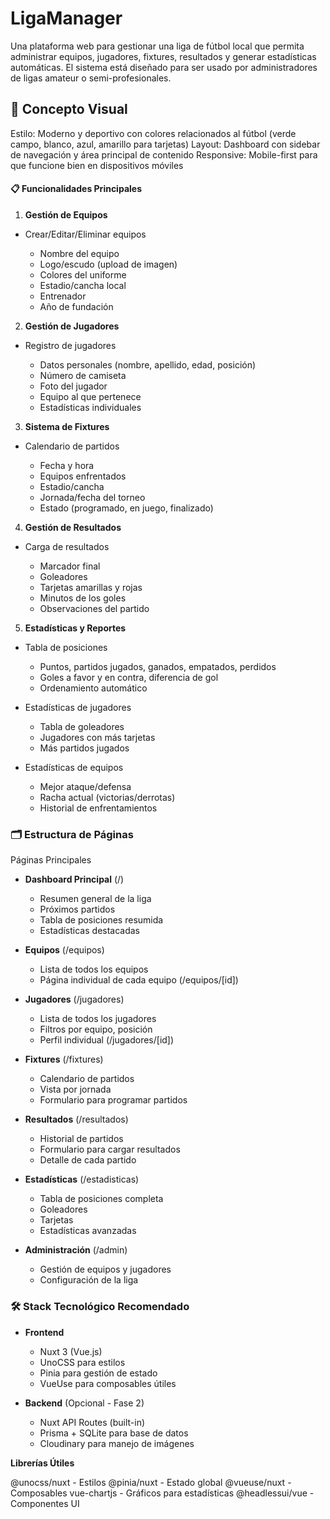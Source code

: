 # LigaManager

Una plataforma web para gestionar una liga de fútbol local que permita administrar equipos, jugadores, fixtures, resultados y generar estadísticas automáticas. El sistema está diseñado para ser usado por administradores de ligas amateur o semi-profesionales.

## 🎨 Concepto Visual
Estilo: Moderno y deportivo con colores relacionados al fútbol (verde campo, blanco, azul, amarillo para tarjetas)
Layout: Dashboard con sidebar de navegación y área principal de contenido
Responsive: Mobile-first para que funcione bien en dispositivos móviles

#### 📋 Funcionalidades Principales
1. **Gestión de Equipos**

- Crear/Editar/Eliminar equipos

  - Nombre del equipo
  - Logo/escudo (upload de imagen)
  - Colores del uniforme
  - Estadio/cancha local
  - Entrenador
  - Año de fundación



2. **Gestión de Jugadores**

- Registro de jugadores

  - Datos personales (nombre, apellido, edad, posición)
  - Número de camiseta
  - Foto del jugador
  - Equipo al que pertenece
  - Estadísticas individuales



3. **Sistema de Fixtures**

- Calendario de partidos

  - Fecha y hora
  - Equipos enfrentados
  - Estadio/cancha
  - Jornada/fecha del torneo
  - Estado (programado, en juego, finalizado)



4. **Gestión de Resultados**

- Carga de resultados

  - Marcador final
  - Goleadores
  - Tarjetas amarillas y rojas
  - Minutos de los goles
  - Observaciones del partido



5. **Estadísticas y Reportes**

- Tabla de posiciones

  - Puntos, partidos jugados, ganados, empatados, perdidos
  - Goles a favor y en contra, diferencia de gol
  - Ordenamiento automático


- Estadísticas de jugadores

  - Tabla de goleadores
  - Jugadores con más tarjetas
  - Más partidos jugados


- Estadísticas de equipos

  - Mejor ataque/defensa
  - Racha actual (victorias/derrotas)
  - Historial de enfrentamientos



### 🗂️ Estructura de Páginas
Páginas Principales

- **Dashboard Principal** (/)

  - Resumen general de la liga
  - Próximos partidos
  - Tabla de posiciones resumida
  - Estadísticas destacadas


- **Equipos** (/equipos)

  - Lista de todos los equipos
  - Página individual de cada equipo (/equipos/[id])


- **Jugadores** (/jugadores)

  - Lista de todos los jugadores
  - Filtros por equipo, posición
  - Perfil individual (/jugadores/[id])


- **Fixtures** (/fixtures)

  - Calendario de partidos
  - Vista por jornada
  - Formulario para programar partidos


- **Resultados** (/resultados)

  - Historial de partidos
  - Formulario para cargar resultados
  - Detalle de cada partido


- **Estadísticas** (/estadisticas)

  - Tabla de posiciones completa
  - Goleadores
  - Tarjetas
  - Estadísticas avanzadas


- **Administración** (/admin)

  - Gestión de equipos y jugadores
  - Configuración de la liga



### 🛠️ Stack Tecnológico Recomendado
- **Frontend**

  - Nuxt 3 (Vue.js)
  - UnoCSS para estilos
  - Pinia para gestión de estado
  - VueUse para composables útiles

- **Backend** (Opcional - Fase 2)

  - Nuxt API Routes (built-in)
  - Prisma + SQLite para base de datos
  - Cloudinary para manejo de imágenes

**Librerías Útiles**

@unocss/nuxt - Estilos
@pinia/nuxt - Estado global
@vueuse/nuxt - Composables
vue-chartjs - Gráficos para estadísticas
@headlessui/vue - Componentes UI
